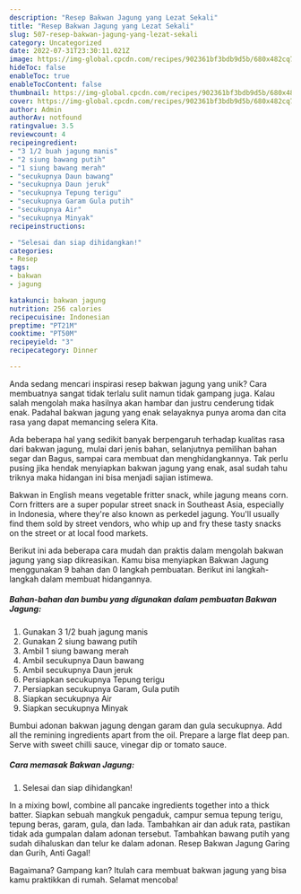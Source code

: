 ```yaml
---
description: "Resep Bakwan Jagung yang Lezat Sekali"
title: "Resep Bakwan Jagung yang Lezat Sekali"
slug: 507-resep-bakwan-jagung-yang-lezat-sekali
category: Uncategorized
date: 2022-07-31T23:30:11.021Z
image: https://img-global.cpcdn.com/recipes/902361bf3bdb9d5b/680x482cq70/bakwan-jagung-foto-resep-utama.jpg
hideToc: false
enableToc: true
enableTocContent: false
thumbnail: https://img-global.cpcdn.com/recipes/902361bf3bdb9d5b/680x482cq70/bakwan-jagung-foto-resep-utama.jpg
cover: https://img-global.cpcdn.com/recipes/902361bf3bdb9d5b/680x482cq70/bakwan-jagung-foto-resep-utama.jpg
author: Admin
authorAv: notfound
ratingvalue: 3.5
reviewcount: 4
recipeingredient:
- "3 1/2 buah jagung manis"
- "2 siung bawang putih"
- "1 siung bawang merah"
- "secukupnya Daun bawang"
- "secukupnya Daun jeruk"
- "secukupnya Tepung terigu"
- "secukupnya Garam Gula putih"
- "secukupnya Air"
- "secukupnya Minyak"
recipeinstructions:

- "Selesai dan siap dihidangkan!"
categories:
- Resep
tags:
- bakwan
- jagung

katakunci: bakwan jagung 
nutrition: 256 calories
recipecuisine: Indonesian
preptime: "PT21M"
cooktime: "PT50M"
recipeyield: "3"
recipecategory: Dinner

---
```





Anda sedang mencari inspirasi resep bakwan jagung yang unik? Cara membuatnya sangat tidak terlalu sulit namun tidak gampang juga. Kalau salah mengolah maka hasilnya akan hambar dan justru cenderung tidak enak. Padahal bakwan jagung yang enak selayaknya punya aroma dan cita rasa yang dapat memancing selera Kita.





Ada beberapa hal yang sedikit banyak berpengaruh terhadap kualitas rasa dari bakwan jagung, mulai dari jenis bahan, selanjutnya pemilihan bahan segar dan Bagus, sampai cara membuat dan menghidangkannya. Tak perlu pusing jika hendak menyiapkan bakwan jagung yang enak,      asal sudah tahu triknya maka hidangan ini bisa menjadi sajian istimewa.














Bakwan in English means vegetable fritter snack, while jagung means corn. Corn fritters are a super popular street snack in Southeast Asia, especially in Indonesia, where they&#39;re also known as perkedel jagung. You&#39;ll usually find them sold by street vendors, who whip up and fry these tasty snacks on the street or at local food markets.






Berikut ini ada beberapa cara mudah dan praktis dalam mengolah bakwan jagung yang siap dikreasikan. Kamu bisa menyiapkan Bakwan Jagung menggunakan 9 bahan dan 0 langkah pembuatan. Berikut ini langkah-langkah dalam membuat hidangannya.

<!--inarticleads1-->

##### Bahan-bahan dan bumbu yang digunakan dalam pembuatan Bakwan Jagung:

1. Gunakan 3 1/2 buah jagung manis
1. Gunakan 2 siung bawang putih
1. Ambil 1 siung bawang merah
1. Ambil secukupnya Daun bawang
1. Ambil secukupnya Daun jeruk
1. Persiapkan secukupnya Tepung terigu
1. Persiapkan secukupnya Garam, Gula putih
1. Siapkan secukupnya Air
1. Siapkan secukupnya Minyak


Bumbui adonan bakwan jagung dengan garam dan gula secukupnya. Add all the remining ingredients apart from the oil. Prepare a large flat deep pan. Serve with sweet chilli sauce, vinegar dip or tomato sauce. 

<!--inarticleads2-->

##### Cara memasak Bakwan Jagung:


1. Selesai dan siap dihidangkan!

In a mixing bowl, combine all pancake ingredients together into a thick batter. Siapkan sebuah mangkuk pengaduk, campur semua tepung terigu, tepung beras, garam, gula, dan lada. Tambahkan air dan aduk rata, pastikan tidak ada gumpalan dalam adonan tersebut. Tambahkan bawang putih yang sudah dihaluskan dan telur ke dalam adonan. Resep Bakwan Jagung Garing dan Gurih, Anti Gagal! 

Bagaimana? Gampang kan? Itulah cara membuat bakwan jagung yang bisa kamu praktikkan di rumah. Selamat mencoba!
